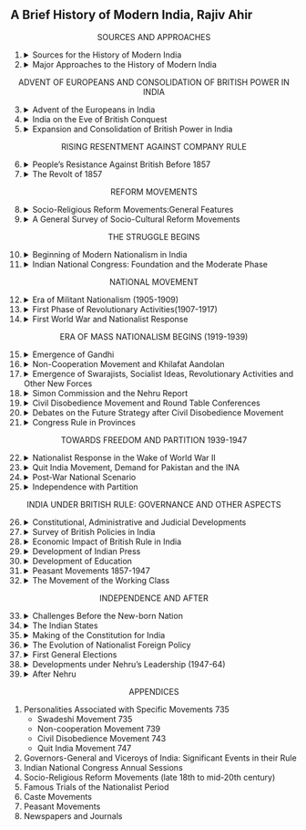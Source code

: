 ##  A Brief History of Modern India, Rajiv Ahir

<center> SOURCES AND APPROACHES </center>

1.  <details><summary>Sources for the History of Modern             India</summary>

    -   <details><summary>Archival Materials</summary>

        -   Central Government Archives
        -   Archives of the State Governments
        -   Archives of Three Presidencies
        -   Archives of Other European Powers
        -   Judicial Records
        -   Published Archives
        -   Private Archives
        -   Foreign Repositories
        </details>
    -   Biographies, Memoirs and Travel Accounts
    -   Newspapers and Journals
    -   Oral Evidence
    -   Creative Literature
    -   Painting
    -   Summary
    </details>

2.  <details><summary>Major Approaches to the History of Modern India </summary>

    -   Colonial Approach/ Historiography
    -   Nationalist Historiography/ Approach 
    -   Marxist Historiography/ Approach 
    -   Subaltern Approach/ Historiography 
    -   Communalist Approach 
    -   Cambridge School 
    -   Liberal and Neo-Liberal Interpretations
    -   Feminist Historiography 
    -   Summary
    </details>    

<center>ADVENT OF EUROPEANS AND
CONSOLIDATION OF BRITISH
POWER IN INDIA</center>

3.  <details><summary>Advent of the Europeans in India              </summary>

    -   <details><summary>The Portuguese in India</summary>

        -   The Quest for and Discovery of a Sea Route to India
        -   From Trading to Ruling
        -   Portuguese State
        -   Portuguese Lose Favour with the Mughals
        -   Decline of the Portuguese
        -   Significance of the Portuguese
        </details>
    -   <details><summary>The Dutch</summary>
        
        -   Dutch Settlements
        -   Anglo-Dutch Rivalry
        -   Decline of the Dutch in India
        </details>
    -   <details><summary>The English</summary>
        
        -   Charter of Queen Elizabeth I
        -   Progress of the English Company
        </summary>
    -   <details><summary>The French</summary>
        
        -   Foundation of French Centres in India 
        -   The Anglo-French Struggle for Supremacy: the Carnatic Wars
        -   Causes for the English Success and the  French Failure    
        </details>
    -   The Danes
    -   <details><summary>Why the English Succeeded against Other European Powers</summary>

        -   Structure and Nature of the Trading Companies
        -   Naval Superiority
        -   Industrial Revolution
        -   Military Skill and Discipline
        -   Stable Government
        -   Lesser Zeal for Religion
        -   Use of Debt Market
        </details>
    -   Summary
    -   Boxes
        -   Portuguese Rise and Fall
        -   Formative Years of the East India Company
        -   Rise and Fall of Dupleix in India 
        -   About the Goods in Trade Initially
    </details>

4.  <details><summary>India on the Eve of British Conquest</summary>

    -   <details><summary>Challenges before the Mughals </summary>

        -   External Challenges
        -   Weak Rulers after Aurangzeb—An Internal Challenge
        </details>
    -   <details><summary>Causes of Decline of Mughal Empire</summary>

        -   Shifting Allegiance of Zamindars
        -   Jagirdari Crisis
        -   Rise of Regional Aspirations
        -   Economic and Administrative Problems
        </details>
    -   <details><summary>Rise of Regional States</summary>

        -   Survey of Regional Kingdoms
        -   Nature and Limitations of Regional States 
        </details>
    -   <details><summary>Socio-Economic Conditions</summary>

        -   Agriculture
        -   Trade and Industry
        -   Status of Education
        -   Societal Set-up        
        -   Development in Art, Architecture and Culture
        </details>
    -   Summary 
    -   Boxes
        -   Why Many Empire-shaking Battles at Panipat?
        -   Causes of the Mughals’ Downfall in a Nutshell 

    </details>               
5.  <details><summary>Expansion and Consolidation of British Power in India</summary>

    -   The British Imperial History
    -   Was the British Conquest Accidental or Intentional?
    -   When did the British Period Begin in India?
    -   <details><summary>Causes of British Success in India</summary>

        -   Superior Arms, Military and Strategy 
        -   Better Military Discipline and Regular Salary
        -   Civil Discipline and Fair Selection System
        -   Brilliant Leadership and Support of Second
        -   Line Leaders
        -   Strong Financial Backup
        -   Nationalist Pride
        </details>
    -   <details><summary>British Conquest of Bengal</summary>

        -   Bengal on the Eve of British Conquest
        -   Alivardi Khan and the English 
        -   Challenges Before Siraj-ud-daula
        -   The Battle of Plassey
        -   Mir Kasim and the Treaty of 1760
        -   The Battle of Buxar
        -   The Treaty of Allahabad
        -   Dual Government in Bengal (1765-72)
        </details>
    -   <details><summary>Mysore’s Resistance to the Company</summary>

        -   The Wodeyar / Mysore Dynasty 
        -   Rise of Haidar Ali
        -   First Anglo-Mysore War (1767-69) 
        -   Second Anglo-Mysore War (1780-84) 
        -   Third Anglo-Mysore War       
        -   Fourth Anglo-Mysore War 
        -   Mysore After Tipu 
        </details>
    -   <details><summary>Anglo-Maratha Struggle for Supremacy</summary>

        -   Rise of the Marathas
        -   Entry of the English into Maratha Politics
        -   First Anglo-Maratha War (1775-82) 
        -   Second Anglo Maratha War (1803-1805) 
        -   Third Anglo-Maratha War (1817-19)
        -   Why the Marathas Lost 
        </details>
    -   <details><summary>Conquest of Sindh</summary>

        -   Rise of Talpuras Amirs
        -   Gradual Ascendancy over Sindh
        -   Criticisms of the Conquest of Sindh
        </details>
    -   <details><summary>Conquest of Punjab </summary>

        -   Consolidation of Punjab under the Sikhs
        -   Ranjit Singh and the English
        -   Punjab After Ranjit Singh
        -   First Anglo-Sikh War (1845-46) 
        -   Second Anglo-Sikh War (1848-49)
        -   Significance of the Anglo-Sikh Wars
        </details>
    -   <details><summary>Extension of British Paramountcy Through Administrative Policy</summary>

        -   The Policy of Ring-Fence 
        -   Subsidiary Alliance 
        -   Doctrine of Lapse
        </details>
    -   <details><summary>Relations of British India with Neighbouring Countries</summary>
        
        -   Anglo-Bhutanese Relations
        -   Anglo-Nepalese Relations
        -   Anglo-Burmese Relations
        -   Anglo-Tibetan Relations
        -   Anglo-Afghan Relations
        -   John Lawrence and the Policy of 
        -   Masterly Inactivity
        -   Lytton and the Policy of Proud Reserve 
        </details>
    -   British India and the North-West Frontier 
    -   Summary
    -   Boxes
        -   Robert Clive 
        -   Estimate of Tipu Sultan 
        -   Annexation of Awadh
    </details>

<center>RISING RESENTMENT AGAINST
COMPANY RULE</center>

6.  <details><summary>People’s Resistance Against British                   Before 1857</summary>

    -   People’s Resistance: Meaning 
    -   Genesis of People’s Resistance 
        -   Causative Factors for People’s Uprisings 
    -   Civil Uprisings 
        -   Major Causes of Civil Uprisings 
        -   General Characteristics of Civil Uprisings
        -   Important Civil Uprisings
    -   Peasant Movements with Religious Overtones 
        -   Tribal Revolts 
        -   Different Causes for Mainland and North-Eastern Tribal Revolts
        -   Characteristics of Tribal Revolts
        -   Important Tribal Movements of Mainland
        -   Tribal Movements of the North-East 
    -   Sepoy Mutinies 
        -   Causes
        -   Important Mutinies
    -   Weaknesses of People’s Uprisings
    -   Summary
    -   Boxes
        -   Tribal Movements: Period, Region, Causes at a Glance 
        -   North-East Frontier Tribal Movements: Year, Region, Major Causes
    </details>

7.  <details><summary>The Revolt of 1857</summary>

    -   Simmering Discontent
    -   The 1857 Revolt: the Major Causes 
        -   Economic Causes 
        -   Political Causes 
        -   Administrative Causes
        -   Socio-Religious Causes 
        -   Influence of Outside Events 
        -   Discontent Among Sepoys
    -   Beginning and Spread of the Revolt
        -   The Spark 
        -   Starts at Meerut 
        -   Choice of Bahadur Shah as Symbolic Head 
        -   Civilians Join 
        -   Storm Centres and Leaders of the Revolt 
    -   Suppression of the Revolt 
    -   Why the Revolt Failed 
        -   All-India participation was absent 
        -   All classes did not join 
        -   Poor Arms and Equipment
        -   Uncoordinated and Poorly Organised 
        -   No Unified Ideology 
    -   Hindu-Muslim Unity Factor 
    -   Nature of the Revolt
    -   Consequences 
    -   Significance of the Revolt 
    -   Summary 
    -   Box
        -   White Mutiny  
    </details>    

<center>REFORM MOVEMENTS </center>

8.  <details><summary>Socio-Religious Reform Movements:General Features</summary>

    -   Factors Giving Rise to Desire for Reform 
        -   Impact of British Rule 
        -   Social Conditions Ripe for Reform 
        -   Opposition to Western Culture 
        -   New Awareness among Enlightened Indians 
    -   Social and Ideological Bases of Reform 
        -   Middle Class Base 
        -   The Intellectual Criteria 
        -   Two Streams 
    -   Direction of Social Reform 
        -   Fight for Betterment of Position of Women 
        -   Struggle Against Caste-Based Exploitation 
    -   Summary 

    </details>

9.  <details><summary>A General Survey of Socio-Cultural Reform Movements</summary>

    -   Socio-Cultural Reform Movements and their Leaders 
        -   Raja Rammohan Roy and Brahmo Samaj 
        -   Prarthana Samaj 
        -   Young Bengal Movement and Henry Vivian Derozio
        -   Ishwar Chandra Vidyasagar 
        -   Balshastri Jambhekar 
        -   Paramahansa Mandali 
        -   Satyashodhak Samaj and Jyotiba or Jyotirao Phule 
        -   Gopalhari Deshmukh ‘Lokahitawadi’ 
        -   Gopal Ganesh Agarkar 
        -   The Servants of India Society 
        -   Social Service League 
        -   The Ramakrishna Movement and Swami Vivekananda
        -   Dayananda Saraswati and Arya Samaj 
        -   Seva Sadan 
        -   Dev Samaj 
        -   Dharma Sabha 
        -   Bharat Dharma Mahamandala 
        -   Radhaswami Movement 
        -   Sree Narayana Guru Dharma Paripalana (SNDP) Movement
        -   Vokkaliga Sangha 
        -   Justice Movement 
        -   Self-Respect Movement 
        -   Temple Entry Movement 
        -   Indian Social Conference 
        -   Wahabi/Walliullah Movement 
        -   Titu Mir‘s Movement 
        -   Faraizi Movement 
        -   Ahmadiyya Movement 
        -   Sir Syed Ahmed Khan and the Aligarh Movement 
        -   The Deoband School (Darul Uloom) 
        -   Parsi Reform Movements 
        -   Sikh Reform Movements 
        -   The Theosophical Movement 
    -   Significance of Reform Movements 
        -   Positive Aspects 
        -   Negative Aspects 
    </details>

<center>THE STRUGGLE BEGINS</center>

10. <details><summary>Beginning of Modern Nationalism in  India</summary>

    -   Factors in the Growth of Modern Nationalism 
        -   Understanding of Contradictions in Indian and Colonial Interests
        -   Political, Administrative and Economic Unification of the Country 
        -   Western Thought and Education 
        -   Role of Press and Literature 
        -   Rediscovery of India’s Past 
        -   Progressive Character of Socio-religious 
        -   Reform Movements
        -   Rise of Middle Class Intelligentsia 
        -   Impact of Contemporary Movements in the World 
        -   Reactionary Policies and Racial 
        -   Arrogance of Rulers
    -   Political Associations Before the Indian National Congress
        -   Political Associations in Bengal 
        -   Political Associations in Bombay 
        -   Political Associations in Madras 
    -   Pre-Congress Campaigns 
    -   Summary 
    </details>

11. <details><summary>Indian National Congress: Foundation and the Moderate Phase</summary>

    -   Foundation of Indian National Congress 
        -   Was It a Safety Valve? 
        -   Aims and Objectives of the Congress 
    -   Era of Modernates (1885-1905) 
        -   Important Leaders 
        -   Moderate Approach 
    -   Contributions of Moderate Nationalists 
        -   Economic Critique of British Imperialism 
        -   Constitutional Reforms and Propaganda in Legislature
        -   Campaign for General Administrative Reforms 
        -   Protection of Civil Rights 
    -   An Evaluation of the Early Nationalists 
        -   Role of Masses 
        -   Attitude of the Government 
    -   Summary 
    -   Box
    -   Indian Councils Act 1892  
    </details>      

<center>NATIONAL MOVEMENT</center>

12. <details><summary>Era of Militant Nationalism (1905-1909)</summary>

    -   Growth of Militant Nationalism 
        -   Why Militant Nationalism Grew 
    -   The Swadeshi and Boycott Movement 
        -   Partition of Bengal to Divide People 
        -   Anti-Partition Campaign Under Moderates (1903-05)
        -   The Congress’s Position 
    -   The Movement under Extremist Leadership 
        -   The Extremist Programme 
        -   New Forms of Struggle 
        -   Extent of Mass Participation 
        -   All India Aspect 
    -   Annulment of Partition 
    -   Evaluation of the Swadeshi Movement 
        -   The Movement Fizzles Out 
        -   Movement a Turning Point 
    -   The Surat Split 
        -   Run-up to Surat 
        -   Split Takes Place 
        -   Government Repression 
    -   The Government Strategy 
    -   Morley-Minto Reforms—1909 
        -   The Reforms 
        -   Evaluation 
    -   Summary 
    -   Box
        -   Differences between Moderates and Extremists 
    </details>

13. <details><summary>First Phase of Revolutionary Activities(1907-1917)</summary>

    -   Why the Surge of Revolutionary Activities 
    -   The Revolutionary Programme 
    -   A Survey of Revolutionary Activities 
        -   Bengal 
        -   Maharashtra 
        -   Punjab 
        -   Revolutionary Activities Abroad 
    -   Decline 
    -   Summary 
    </details>

14. <details><summary>First World War and Nationalist Response</summary>

    -   Home Rule League Movement
        -   Factors Leading to the Movement
        -   The Leagues
        -   The Home Rule League Programme
        -   Government Attitude
        -   Why the Agitation Faded Out by 1919
        -   Positive Gains
    -   Lucknow Session of the Indian National Congress (1916)
        -   Readmission of Extremists to Congress
        -   Lucknow Pact between Congress and Muslim League
    -   Montagu’s Statement of August 1917
        -   Indian Objections
    -   Summary
    </details>

<center>ERA OF MASS NATIONALISM BEGINS (1919-1939)</center>

15. <details><summary>Emergence of Gandhi</summary>

    -   Why Nationalist Resurgence Now 
        -   Post-War Economic Hardships 
        -   Expectations of Political Gains for Cooperation in the War
        -   Nationalist Disillusionment with Imperialism Worldwide
        -   Impact of Russian Revolution (November 7, 1917) 
    -   Montagu-Chelmsford Reforms and Government of India Act, 1919
        -   Main Features 
        -   Drawbacks 
        -   Congress’s Reaction 
    -   Making of Gandhi 
        -   Early Career and Experiments with Truth in South Africa
        -   Gandhi’s Experience in South Africa 
        -   Gandhi’s Technique of Satyagraha 
    -   Gandhi in India 
        -   Champaran Satyagraha (1917)—First Civil Disobedience
        -   Ahmedabad Mill Strike (1918)—First Hunger Strike 
        -   Kheda Satyagraha (1918)—First Non-Cooperation 
        -   Gains from Champaran, Ahmedabad and Kheda 
    -   Rowlatt Act, Satyagraha, Jallianwala Bagh Massacre 
        -   The Rowlatt Act 
        -   Satyagraha Against the Rowlatt Act — First Mass Strike
        -   Jallianwala Bagh Massacre (April 13, 1919) 
    -   The Hunter Committee of Inquiry 
        -   Congress View 
    -   Summary 
    -   Box
        -   Tolstoy Farm 
    </details>

16. <details><summary>Non-Cooperation Movement and Khilafat Aandolan</summary>

    -   Background 
    -   The Khilafat Issue 
        -   Development of the Khalifat-Non-Cooperation Programme
        -   Congress Stand on Khilafat Question 
        -   Muslim League Support to Congress 
    -   The Non-Cooperation Khilafat Movement 
        -   Spread of the Movement 
        -   People’s Response 
        -   Government Response 
        -   The Last Phase of the Movement 
    -   Why Gandhi Withdrew the Movement 
    -   Evaluation of Khilafat Non-Cooperation Movement 
    -   Summary 
    </details>

17. <details><summary>Emergence of Swarajists, Socialist Ideas, Revolutionary Activities and Other New Forces</summary>

    -   Swarajists and No-Changers 
        -   Genesis of Congress-Khilafat Swarajya Party 
        -   Swarajists’ Arguments 
        -   No-Changers’ Arguments 
        -   Agree to Disagree 
        -   The Swarajist Manifesto for Elections 
        -   Gandhi’s Attitude 
        -   Swarajist Activity in Councils 
        -   Constructive Work by No-Changers 
    -   Emergence of New Forces: Socialistic Ideas, Youth Power,Trade Unionism
        -   Spread of Marxist and Socialist Ideas 
        -   Activism of Indian Youth 
        -   Peasants’ Agitations 
        -   Growth of Trade Unionism 
        -   Caste Movements 
        -   Revolutionary Activity with a Turn towards Socialism
    -   Revolutionary Activity During the 1920s 
        -   Why Attraction for Revolutionary Activity after Non-Cooperation Movement
        -   Major Influences 
        -   In Punjab-United Provinces-Bihar 
        -   In Bengal 
        -   Official Reaction 
        -   Ideological Rethinking 
    -   Summary 
    </details>

18. <details><summary>Simon Commission and the Nehru Report</summary>

    -   Appointment of the Indian Statutory Commission 398
        -   Indian Response 399
        -   Police Repression 401
        -   Impact of Appointment of Simon Commission on the National Movement
        -   The Simon Commission Recommendations 402
    -   Nehru Report 403
        -   Main Recommendations 403
        -   The Muslim and Hindu Communal Responses 404
        -   Amendments Proposed by Jinnah 406
        -   Nehru Report Found Unsatisfactory 407
    -   Summary 407
    -   Box
        -   Dr Ambedkar and the Simon Commission 400
    </details>

19. <details><summary>Civil Disobedience Movement and Round Table Conferences</summary>

    -   The Run-up to Civil Disobedience Movement 
        -   Calcutta Session of Congress 
        -   Political Activity during 1929 
        -   Irwin’s Declaration (October 31, 1929) 
        -   Delhi Manifesto 
        -   Lahore Congress and Purna Swaraj 
        -   January 26, 1930: the Independence Pledge 
    -   Civil Disobedience Movement—the Salt Satyagraha and Other Upsurges
        -   Gandhi’s Eleven Demands
        -   Why Salt was Chosen as the Important Theme 
        -   Dandi March (March 12-April 6, 1930) 
        -   Spread of Salt Disobedience 
        -   Impact of Agitation 
        -   Extent of Mass Participation 
        -   Government Response—Efforts for Truce 
        -   Gandhi-Irwin Pact 
        -   Evaluation of Civil Disobedience Movement 
    -   Karachi Congress Session—1931 
        -   Congress Resolutions at Karachi 
    -   The Round Table Conferences 
        -   First Round Table Conference 
        -   Second Round Table Conference 
        -   Third Round Table Conference 
    -   Civil Disobedience Resumed 
        -   During Truce Period (March-December 1931) 
        -   Changed Government Attitude After Second RTC 
        -   Government Action 
        -   Popular Response 
    -   Communal Award and Poona Pact 
        -   Main Provisions of the Communal Award 
        -   Congress Stand 
        -   Gandhi’s Response 
        -   Poona Pact 
        -   Impact of Poona Pact on Dalits 
    -   Gandhi’s Harijan Campaign and thoughts on Caste 
    -   Ideological Differences and Similarities between 
    -   Gandhi and Ambedkar
    -   Summary 
    </details>

20. <details><summary>Debates on the Future Strategy after Civil Disobedience Movement</summary>

    -   The First Stage Debate 
        -   Nehru’s Vision 
        -   Nehru’s Opposition to Struggle-Truce-Struggle Strategy 
        -   Finally, Yes to Council Entry 
    -   Government of India Act, 1935 
        -   Main Features 
        -   Evaluation of the Act 
        -   Nationalists’ Response 
    -   The Second Stage Debate 
        -   Divided Opinion 
        -   Gandhi’s Position 
        -   Congress Manifesto for Elections 
        -   Congress’ Performance 
    -   Summary 
    </details>

21. <details><summary>Congress Rule in Provinces</summary>

    -   Gandhi’s Advice
    -   Work under Congress Ministries 
        -   Civil Liberties 
        -   Agrarian Reforms 
        -   Attitude Towards Labour 
        -   Social Welfare Reforms 
    -   Evaluation 
    -   Summary 
    </details>

<center>TOWARDS FREEDOM AND PARTITION 1939-1947</center>

22. <details><summary>Nationalist Response in the Wake of World War II </summary>

    -   Congress Crisis on Method of Struggle 
        -   Haripura and Tripuri Sessions: Subhash 
        -   Bose’s Views
    -   Gandhi and Bose: Ideological Differences 
        -   Non-Violence versus Militant Approach 
        -   Means and Ends 
        -   Form of Government 
        -   Militarism 
        -   Ideas on Economy 
        -   Religion 
        -   Caste and Untouchability 
        -   Women 
        -   Education 
    -   Second World War and Nationalistic Response 
        -   Congress Offer to Viceroy 
        -   CWC Meeting at Wardha 
    -   Government Attitude and Congress 
    -   Ministries’ Resignation
        -   Government’s Hidden Agenda 
    -   August Offer 
        -   Responses 
        -   Evaluation 
    -   Individual Satyagrahas 
    -   Gandhi Designates Nehru as his Successor 
    -   Cripps Mission 
        -   Why Cripps Mission was Sent 
        -   Main Proposals 
        -   Departures from the Past and Implications 
        -   Why Cripps Mission Failed 
    -   Summary 
    </details>

23. <details><summary>Quit India Movement, Demand for Pakistan and the INA </summary>

    -   Quit India Movement 
        -   Why Start a Struggle Now 
        -   The ‘Quit India’ Resolution 
        -   Gandhi’s General Instructions to 
        -   Different Sections
        -   Spread of the Movement 
        -   Extent of Mass Participation 
        -   Government Repression 
        -   Estimate 
        -   Gandhi Fasts 
    -   Famine of 1943 
    -   Rajagopalachari Formula 
        -   The Formula 
        -   Objections 
    -   Desai-Liaqat Pact 
    -   Wavell Plan 
        -   Why the Government was Keen on a Solution Now 
        -   The Plan 
        -   Muslim League’s Stand 
        -   Congress Stand 
        -   Wavell’s Mistake 
    -   The Indian National Army and Subhash Bose 
        -   Origin and First Phase of the Indian National Army 
    -   Summary 
    </details>

24. <details><summary>Post-War National Scenario</summary>

    -   Two Strands of National Upsurge 
        -   Why a Change in Government’s Attitude 
    -   Congress Election Campaign and INA Trials 
        -   Election Campaign for Nationalistic Aims 
        -   Congress Support for INA Prisoners 
        -   The INA Agitation—A Landmark on Many Counts
    -   Three Upsurges—Winter of 1945-46 
        -   Three-Stage Pattern 
        -   Evaluation of Potential and Impact of the 
        -   Three Upsurges
        -   Congress Strategy 
    -   Election Results 
        -   Performance of the Congress 
        -   Muslim League’s Performance 
        -   Significant Features of Elections 
    -   The Cabinet Mission 
        -   Why British Withdrawal Seemed Imminent Now 
        -   On the Eve of Cabinet Mission Plan 
        -   Cabinet Mission Arrives 
        -   Cabinet Mission Plan—Main Points 
        -   Different Interpretations of the Grouping Clause 
        -   Main Objections 
        -   Acceptance and Rejection 
    -   Communal Holocaust and the Interim Government 
        -   Changed Government Priorities 
        -   Interim Government 
        -   Obstructionist Approach and Ulterior 
        -   Motives of League
    -   Birth and Spread of Communalism in India 
        -   Characteristic Features of Indian Communalism 
        -   Reasons for Growth of Communalism 
        -   Evolution of the Two-Nation Theory 
    -   Summary 
    -   Box
        -   Wavell’s “Breakdown Plan” 
    </details>

25. <details><summary>Independence with Partition</summary>

    -   Attlee’s Statement of February 20, 1947 
        -   Main Points of Attlee’s Statement 
        -   Why a Date Fixed by Government for Withdrawal 
        -   Congress Stand 
    -   Independence and Partition 
        -   Mountbatten as the Viceroy 
        -   Mountbatten Plan, June 3, 1947 
        -   Indian Independence Act 
        -   Problems of Early withdrawal 
        -   Integration of States 
    -   Inevitability of Partition 
        -   Why Congress Accepted Partition 
        -   Gandhi’s Helplessness 
    -   Summary 
    -   Box
        -   Plan Balkan 
    </details>


<center>INDIA UNDER BRITISH RULE: GOVERNANCE AND OTHER ASPECTS  </center>

26. <details><summary>Constitutional, Administrative and Judicial Developments </summary>

    -   Constitutional Development between 1773 and 1858
        -   The Regulating Act of 1773 
        -   Pitt’s India Act of 1784 
        -   The Act of 1786 
        -   The Charter Act of 1793 
        -   The Charter Act of 1813 
        -   The Charter Act of 1833 
        -   The Charter Act of 1853 
        -   The Act for Better Government of India, 1858 
    -   Developments after 1858 till Independence 
        -   Indian Councils Act, 1861 
        -   Indian Councils Act, 1892 
        -   Indian Councils Act, 1909 
        -   Government of India Act, 1919 
        -   Simon Commission 
        -   Government of India Act, 1935 
    -   Evolution of Civil Services in India 
        -   Cornwallis’ Role 
        -   Wellesley’s Role 
        -   Charter Act of 1853 
        -   Indian Civil Service Act, 1861 
        -   Statutory Civil Service 
        -   Congress Demand and Aitchison Committee 
        -   Montford Reforms (1919) 
        -   Lee Commission (1924) 
        -   Evaluation of Civil Services under British Rule 
    -   Evolution of Police System in Modern India 
    -   Military Under the British 
    -   Development of Judiciary in British India 
        -   Reforms under Warren Hastings (1772-1785) 
        -   Reforms under Cornwallis (1786-1793)—Separation of Powers
        -   Reforms under William Bentinck (1828-1833) 
        -   Later Developments 
        -   Evaluation 
    -   Major Changes in Administrative Structure after 1857
        -   Genesis of Administrative Changes: 
        -   New Stage of Colonialism
    -   Administration: Central, Provincial, Local 
        -   Central Government 
        -   Provincial Government 
        -   Local Bodies 

    </details>
    
27. <details><summary>Survey of British Policies in India</summary>

    -   Administrative Policies
        -   Divide and Rule
        -   Hostility Towards Educated Indians
        -   Attitude Towards the Zamindars
        -   Attitude Towards Social Reforms
        -   Underdeveloped Social Services
        -   Labour Legislations
        -   Restrictions on Freedom of the Press
        -   White Racism
        -   British Social and Cultural Policy in India
        -   Characteristics of New Thought
        -   Schools of Thought
        -   Indian Renaissance
        -   Dilemma Before the Government
        -   Role of Christian Missionaries
        -   British Retreat
    -   British Policy Towards Princely States
    -   British Foreign Policy in India
    </details>

28. <details><summary>Economic Impact of British Rule in India</summary>

    -   Deindustrialisation—Ruin of Artisans and Handicraftsmen
        -   One-Way Free Trade 
        -   No Steps towards Modern Industrialisation 
        -   Ruralisation 
    -   Impoverishment of Peasantry 
    -   Emergence of Intermediaries, Absentee Landlordism, Ruin of Old Zamindars
    -   Stagnation and Deterioration of Agriculture 
    -   Famine and Poverty 
    -   Commercialisation of Indian Agriculture 
    -   Destruction of Industry and Late Development of Modern Industry
    -   Nationalist Critique of Colonial Economy 
        -   British Policies Making India Poor 
        -   Growth of Trade and Railways to Help Britain 
        -   One-Way Free Trade and Tariff Policy 
        -   Effect of Economic Drain 
    -   Economic Issue a Stimulant to National Unrest 
    -   Stages of Colonialism in India 
        -   First Stage 
        -   Second Stage 
        -   Third Stage 
    -   Summary 
    -   Box
        -   Economic Drain 
    </details>
29. <details><summary>Development of Indian Press</summary>

    -   Early Regulations
    -   Struggle by Early Nationalists to Secure
    -   Press Freedom
    -   Vernacular Press Act, 1878
    -   During and After the First World War
    -   During the Second World War
    </details>

30. <details><summary>Development of Education</summary>

    -   Under Company Rule
        -   A Humble beginning by Charter Act of 1813
        -   Orientalist-Anglicist Controversy
        -   Lord Macaulay’s Minute (1835)
        -   Efforts of Thomson
        -   Wood’s Despatch (1854)
    -   After the Crown Took Over
        -   Hunter Education Commission (1882-83)
        -   Indian Universities Act, 1904
        -   Government Resolution on Education Policy—1913
        -   Saddler University Commission (1917-19) 
        -   Education Under Dyarchy 
        -   Hartog Committee (1929) 
        -   Sergeant Plan of Education
    -   Development of Vernacular Education
    -   Development of Technical Education
    -   Evaluation of British Policy on Education 
    -   Box
        -   Wardha Scheme of Basic Education (1937) 
    </details>

31. <details><summary>Peasant Movements 1857-1947</summary>

    -   Peasantry Under Colonialism
    -   A Survey of Early Peasant Movements
        -   Indigo Revolt (1859-60)
        -   Pabna Agrarian Leagues
        -   Deccan Riots
    -   Changed Nature of Peasant Movements after 1857 
    -   Weaknesses 
    -   Later Movements 
        -   The Kisan Sabha Movement 
        -   Eka Movement 
        -   Mappila Revolt 
        -   Bardoli Satyagraha 
        -   The All India Kisan Congress/Sabha 
        -   Under Congress Ministries 
    -   Peasant Activity in Provinces 
        -   During the War 
        -   Post-War Phase 
    -   Balance-Sheet of Peasant Movements 
    </details>

32. <details><summary>The Movement of the Working Class</summary>

    -   Early Efforts
    -   During Swadeshi Upsurge
    -   During the First World War and After
        -   The AITUC
        -   The Trade Union Act, 1926 
        -   Late 1920s 
        -   Meerut Conspiracy Case (1929) 
        -   Under Congress Ministries
    -   During and After the Second World War
    -   After Independence 
    </details>

<center>INDEPENDENCE AND AFTER</center>

33. <details><summary>Challenges Before the New-born Nation</summary>

    -   First Day of Independent India 
        -   First Cabinet After Independence 
    -   Radcliffe’s Boundary Award and the Communal Riots 
        -   Challenges before the Boundary Commission 
        -   Regions Most Affected by Riots
    -   Challenges Associated with Division of Resources
        -   Division of Civil Government 
        -   Division of Finances
        -   Division of Defence Personnel and Equipment
    -   Assassination of Gandhi
        -   Rehabilitation and Resettlement of Refugees
        -   East Punjab 
        -   Bengal
        -   Delhi Pact on Minorities
        -   Centres of Refugee Settlements in India
    -   Communists and Independence
        -   Why Communists were Skeptical about
        Independence?
    -   Shift from Antagonistic Strategy to
    Constitutional Democracy
    </details>

34. <details><summary>The Indian States</summary>
    
    1.  The Company’s Struggle for Equality from a Position of Subordination (1740-1765)
    2.  Policy of Ring Fence (1765-1813)
    3.  Policy of Subordinate Isolation (1813-1857) 
    4.  Policy of Subordinate Union (1857-1935)
    -   Curzon’s Approach 
    -   Post-1905 
    5.  Policy of Equal Federation (1935-1947): A Non-Starter
    6.  Integration and Merger
    -   Plebiscite and Army Action
    -   Gradual Integration 
    </details>

35. <details><summary>Making of the Constitution for India</summary>

    -   Background 
    -   Constituent Assembly 
        -   Formation 
        -   Two Constituent Assemblies: India and Pakistan 
        -   Evaluation of the Assembly for India
        -   After Independence
        -   Work : Committees and Consensus
    -   Box
        -   Drafting Committee 693
    </details>

36. <details><summary>The Evolution of Nationalist Foreign Policy</summary>

    -   1880 to First World War: Anti-Imperialism and Pan-Asian Feeling
    -   World War I
    -   1920s and 1930s—Identifying with Socialists
    -   After 1936—Anti-Fascism 
    -   After Independence
        -   Panchsheel and Non-Alignment
    -   Boxes
        -   Historical Perspective on Panchsheel
        -   Five Criteria of Non-alignment
    </details>

37. <details><summary>First General Elections</summary>

    -   Groundwork for the Elections
        -   The Election Commission
        -   Legislation for Polls
    -   Independent India Goes to the Polls for the First Time
        -   Challenges
        -   Parties in the Fray for the Lok Sabha 
        -   Conduct of Elections
        -   Results
    -   Box
        -   First General Elections: Winners
    </details>

38. <details><summary>Developments under Nehru’s Leadership (1947-64)</summary>

    -   Political Developments
        -   Debate Over National Language
        -   Linguistic Reorganisation of the States
        -   Growth of other Political Parties 
        -   An Undemocratic Deed
    -   Concept of Planning for Economic Development 
    -   Progress of Science and Technology 
    -   Social Developments 
        -   Developments in Education 
        -   Social Change Under Nehru 
    -   Foreign Policy
    -   Relations with Neighbours 
        -   India and Pakistan 
        -   India and China 
        -   India and Nepal 
        -   India and Bhutan 
        -   India and Sri Lanka 
    </details>

39. <details><summary>After Nehru</summary>

    -   <details><summary>Lal Bahadur Shastri</summary> 
        
        -   (June 1964 - January 1966)
        -   early life
        -   political journey after independence
        -   economic ideas
        -   foreign relations
        -   indo-pak war
        -   death
        </details>
    -   <details><summary>indira gandhi : first phase</summary>
        
        -   jan 1966 - march 1977
        -   early life
        -   political journey after independence
        -   developments in the political system
        -   socio-economic policies
        -   tackling economic problems
        -   indo-pak 1971 and bangladesh
        -   foreign policy and relations with other countries
        -   smiling buddha
        </details>
    -   <details><summary>janata party years</summary>

        -   march 1977 - jan 1980
        -   morarji desai, first non congress PM
        -   fresh state assembly elections
        -   new president of india
        -   downslide of janata party and rise of congress
        -   charan singh, pm who never faced parliament
        -   fresh lok sabha elections and end of janata party rule
        -   legacy of janata rule
        -   social changes and movements
        </details>

    -   <details><summary>indira gandhi: second phase</summary>

        -   jan 1980 - oct 1984
        -   economy
        -   foreign relations
        -   unrest in states
        -   punjab turmoil and operation blue star
        -   legacy
        </details>    
    -   <details><summary>rajiv gandhi</summary>

        -   oct 1984 - dec 1989
        -   problems 
        -   1985 general elections
        -   tackling the tensions in the states
        -   positive steps taken on domestic fronts
        -   negative side
        -   agrarian unrest
        -   foreign relations
        -   general elections of 1989 
        </details>
    -   <details><summary>v p singh</summary>

        -   dec 1989 - nov 1990
        -   kashmir situat5ion worsens
        -   implementation of mandal commission report
        -   mandal to mandir: rath yatra and fall of govt.
        </details>
    -   <details><summary>chandra shekhar govt.</summary>

        -   nov 1990 - june 1991
        -   troubled economy
        -   elections of 1991
        </details>
    -   <details><summary>narsimha rao</summary>

        -   jun 1991 - may 1996
        -   economic reform
        -   panchayati raj and nagarpalika acts
        -   handling security issues and space tech
        -   foreign policy
        -   negative aspects
        -   kashmir
        -   general elections of 1996
        -   rise of dalit voice
        </details>
    -   <details><summary>1996-1999 3 PM</summary>

        -   vajpayee, short term
        -   united front: deve gowda and i k gujral
        -   general elections
        </details>
    -   <details><summary>NDA</summary>

        -   march 1998 - oct 1999
        -   pokhran 2 : op. shakti
        -   lahore summit
        -   kargil war

        </details>
    -   <details><summary>nda 2nd stint</summary>

        -   oct 1999 - may 2004
        -   economic and socal steps
        -   terrorist trouble and relations with pak
        -   relations with US
        -   kashmir elections
        -   downside
        -   significance of NDA
        -   2004 general elections
        </details>
    -   <details><summary>UPA</summary>

        -   may 2004 - may 2009, may 2009- may 2014
        </details>
    -   <details><summary>general elections and a new NDA govt</summary>

        </details>
    -   <details><summary></summary>

        </details>                                                                        






    </details>


<center>APPENDICES</center>

1.  Personalities Associated with Specific Movements 735
    -   Swadeshi Movement 735
    -   Non-cooperation Movement 739
    -   Civil Disobedience Movement 743
    -   Quit India Movement 747
2. Governors-General and Viceroys of India: Significant Events in their Rule
3. Indian National Congress Annual Sessions 
4. Socio-Religious Reform Movements 
(late 18th to mid-20th century)
5. Famous Trials of the Nationalist Period 
6. Caste Movements 
7. Peasant Movements 
8. Newspapers and Journals 